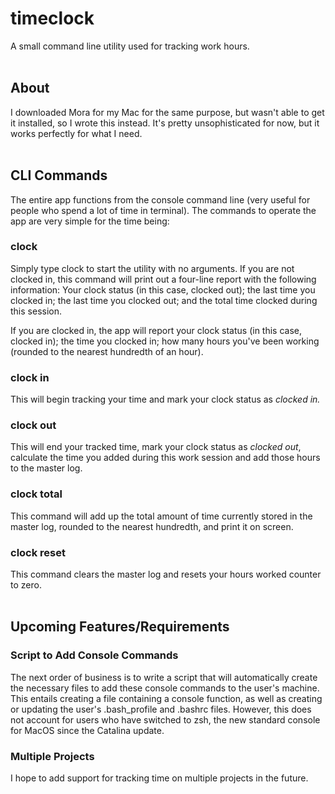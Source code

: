 # timeclock
A small command line utility used for tracking work hours.
<br>
<br>

## About
I downloaded Mora for my Mac for the same purpose, but wasn't able to get it installed, so I wrote this instead. It's pretty unsophisticated for now, but it works perfectly for what I need.
<br>
<br>

## CLI Commands
The entire app functions from the console command line (very useful for people who spend a lot of time in terminal). The commands to operate the app are very simple for the time being:

### clock
Simply type clock to start the utility with no arguments. If you are not clocked in, this command will print out a four-line report with the following information: Your clock status (in this case, clocked out); the last time you clocked in; the last time you clocked out; and the total time clocked during this session.

If you are clocked in, the app will report your clock status (in this case, clocked in); the time you clocked in; how many hours you've been working (rounded to the nearest hundredth of an hour).

### clock in
This will begin tracking your time and mark your clock status as *clocked in.*

### clock out
This will end your tracked time, mark your clock status as *clocked out*, calculate the time you added during this work session and add those hours to the master log.

### clock total
This command will add up the total amount of time currently stored in the master log, rounded to the nearest hundredth, and print it on screen.

### clock reset
This command clears the master log and resets your hours worked counter to zero.
<br>
<br>

## Upcoming Features/Requirements
### Script to Add Console Commands
The next order of business is to write a script that will automatically create the necessary files to add these console commands to the user's machine. This entails creating a file containing a console function, as well as creating or updating the user's .bash_profile and .bashrc files. However, this does not account for users who have switched to zsh, the new standard console for MacOS since the Catalina update.

### Multiple Projects
I hope to add support for tracking time on multiple projects in the future.
